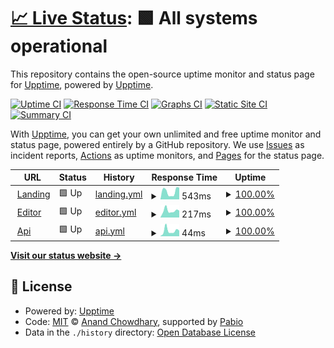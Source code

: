 # [📈 Live Status](https://upptime.github.io/upptime): <!--live status--> **🟩 All systems operational**

This repository contains the open-source uptime monitor and status page for [Upptime](https://upptime.js.org), powered by [Upptime](https://github.com/upptime/upptime).

[![Uptime CI](https://github.com/fortunto2/super_uptime/workflows/Uptime%20CI/badge.svg)](https://github.com/fortunto2/super_uptime/actions?query=workflow%3A%22Uptime+CI%22)
[![Response Time CI](https://github.com/fortunto2/super_uptime/workflows/Response%20Time%20CI/badge.svg)](https://github.com/fortunto2/super_uptime/actions?query=workflow%3A%22Response+Time+CI%22)
[![Graphs CI](https://github.com/fortunto2/super_uptime/workflows/Graphs%20CI/badge.svg)](https://github.com/fortunto2/super_uptime/actions?query=workflow%3A%22Graphs+CI%22)
[![Static Site CI](https://github.com/fortunto2/super_uptime/workflows/Static%20Site%20CI/badge.svg)](https://github.com/fortunto2/super_uptime/actions?query=workflow%3A%22Static+Site+CI%22)
[![Summary CI](https://github.com/fortunto2/super_uptime/workflows/Summary%20CI/badge.svg)](https://github.com/fortunto2/super_uptime/actions?query=workflow%3A%22Summary+CI%22)

With [Upptime](https://upptime.js.org), you can get your own unlimited and free uptime monitor and status page, powered entirely by a GitHub repository. We use [Issues](https://github.com/upptime/upptime/issues) as incident reports, [Actions](https://github.com/fortunto2/super_uptime/actions) as uptime monitors, and [Pages](https://upptime.github.io/upptime) for the status page.

<!--start: status pages-->
<!-- This summary is generated by Upptime (https://github.com/upptime/upptime) -->
<!-- Do not edit this manually, your changes will be overwritten -->
<!-- prettier-ignore -->
| URL | Status | History | Response Time | Uptime |
| --- | ------ | ------- | ------------- | ------ |
| <img alt="" src="https://icons.duckduckgo.com/ip3/superduperai.co.ico" height="13"> [Landing](https://superduperai.co) | 🟩 Up | [landing.yml](https://github.com/fortunto2/super_uptime/commits/HEAD/history/landing.yml) | <details><summary><img alt="Response time graph" src="./graphs/landing/response-time-week.png" height="20"> 543ms</summary><br><a href="https://status.superduperai.co/history/landing"><img alt="Response time 608" src="https://img.shields.io/endpoint?url=https%3A%2F%2Fraw.githubusercontent.com%2Ffortunto2%2Fsuper_uptime%2FHEAD%2Fapi%2Flanding%2Fresponse-time.json"></a><br><a href="https://status.superduperai.co/history/landing"><img alt="24-hour response time 702" src="https://img.shields.io/endpoint?url=https%3A%2F%2Fraw.githubusercontent.com%2Ffortunto2%2Fsuper_uptime%2FHEAD%2Fapi%2Flanding%2Fresponse-time-day.json"></a><br><a href="https://status.superduperai.co/history/landing"><img alt="7-day response time 543" src="https://img.shields.io/endpoint?url=https%3A%2F%2Fraw.githubusercontent.com%2Ffortunto2%2Fsuper_uptime%2FHEAD%2Fapi%2Flanding%2Fresponse-time-week.json"></a><br><a href="https://status.superduperai.co/history/landing"><img alt="30-day response time 608" src="https://img.shields.io/endpoint?url=https%3A%2F%2Fraw.githubusercontent.com%2Ffortunto2%2Fsuper_uptime%2FHEAD%2Fapi%2Flanding%2Fresponse-time-month.json"></a><br><a href="https://status.superduperai.co/history/landing"><img alt="1-year response time 608" src="https://img.shields.io/endpoint?url=https%3A%2F%2Fraw.githubusercontent.com%2Ffortunto2%2Fsuper_uptime%2FHEAD%2Fapi%2Flanding%2Fresponse-time-year.json"></a></details> | <details><summary><a href="https://status.superduperai.co/history/landing">100.00%</a></summary><a href="https://status.superduperai.co/history/landing"><img alt="All-time uptime 100.00%" src="https://img.shields.io/endpoint?url=https%3A%2F%2Fraw.githubusercontent.com%2Ffortunto2%2Fsuper_uptime%2FHEAD%2Fapi%2Flanding%2Fuptime.json"></a><br><a href="https://status.superduperai.co/history/landing"><img alt="24-hour uptime 100.00%" src="https://img.shields.io/endpoint?url=https%3A%2F%2Fraw.githubusercontent.com%2Ffortunto2%2Fsuper_uptime%2FHEAD%2Fapi%2Flanding%2Fuptime-day.json"></a><br><a href="https://status.superduperai.co/history/landing"><img alt="7-day uptime 100.00%" src="https://img.shields.io/endpoint?url=https%3A%2F%2Fraw.githubusercontent.com%2Ffortunto2%2Fsuper_uptime%2FHEAD%2Fapi%2Flanding%2Fuptime-week.json"></a><br><a href="https://status.superduperai.co/history/landing"><img alt="30-day uptime 100.00%" src="https://img.shields.io/endpoint?url=https%3A%2F%2Fraw.githubusercontent.com%2Ffortunto2%2Fsuper_uptime%2FHEAD%2Fapi%2Flanding%2Fuptime-month.json"></a><br><a href="https://status.superduperai.co/history/landing"><img alt="1-year uptime 100.00%" src="https://img.shields.io/endpoint?url=https%3A%2F%2Fraw.githubusercontent.com%2Ffortunto2%2Fsuper_uptime%2FHEAD%2Fapi%2Flanding%2Fuptime-year.json"></a></details>
| <img alt="" src="https://icons.duckduckgo.com/ip3/editor.superduperai.co.ico" height="13"> [Editor](https://editor.superduperai.co) | 🟩 Up | [editor.yml](https://github.com/fortunto2/super_uptime/commits/HEAD/history/editor.yml) | <details><summary><img alt="Response time graph" src="./graphs/editor/response-time-week.png" height="20"> 217ms</summary><br><a href="https://status.superduperai.co/history/editor"><img alt="Response time 249" src="https://img.shields.io/endpoint?url=https%3A%2F%2Fraw.githubusercontent.com%2Ffortunto2%2Fsuper_uptime%2FHEAD%2Fapi%2Feditor%2Fresponse-time.json"></a><br><a href="https://status.superduperai.co/history/editor"><img alt="24-hour response time 345" src="https://img.shields.io/endpoint?url=https%3A%2F%2Fraw.githubusercontent.com%2Ffortunto2%2Fsuper_uptime%2FHEAD%2Fapi%2Feditor%2Fresponse-time-day.json"></a><br><a href="https://status.superduperai.co/history/editor"><img alt="7-day response time 217" src="https://img.shields.io/endpoint?url=https%3A%2F%2Fraw.githubusercontent.com%2Ffortunto2%2Fsuper_uptime%2FHEAD%2Fapi%2Feditor%2Fresponse-time-week.json"></a><br><a href="https://status.superduperai.co/history/editor"><img alt="30-day response time 249" src="https://img.shields.io/endpoint?url=https%3A%2F%2Fraw.githubusercontent.com%2Ffortunto2%2Fsuper_uptime%2FHEAD%2Fapi%2Feditor%2Fresponse-time-month.json"></a><br><a href="https://status.superduperai.co/history/editor"><img alt="1-year response time 249" src="https://img.shields.io/endpoint?url=https%3A%2F%2Fraw.githubusercontent.com%2Ffortunto2%2Fsuper_uptime%2FHEAD%2Fapi%2Feditor%2Fresponse-time-year.json"></a></details> | <details><summary><a href="https://status.superduperai.co/history/editor">100.00%</a></summary><a href="https://status.superduperai.co/history/editor"><img alt="All-time uptime 100.00%" src="https://img.shields.io/endpoint?url=https%3A%2F%2Fraw.githubusercontent.com%2Ffortunto2%2Fsuper_uptime%2FHEAD%2Fapi%2Feditor%2Fuptime.json"></a><br><a href="https://status.superduperai.co/history/editor"><img alt="24-hour uptime 100.00%" src="https://img.shields.io/endpoint?url=https%3A%2F%2Fraw.githubusercontent.com%2Ffortunto2%2Fsuper_uptime%2FHEAD%2Fapi%2Feditor%2Fuptime-day.json"></a><br><a href="https://status.superduperai.co/history/editor"><img alt="7-day uptime 100.00%" src="https://img.shields.io/endpoint?url=https%3A%2F%2Fraw.githubusercontent.com%2Ffortunto2%2Fsuper_uptime%2FHEAD%2Fapi%2Feditor%2Fuptime-week.json"></a><br><a href="https://status.superduperai.co/history/editor"><img alt="30-day uptime 100.00%" src="https://img.shields.io/endpoint?url=https%3A%2F%2Fraw.githubusercontent.com%2Ffortunto2%2Fsuper_uptime%2FHEAD%2Fapi%2Feditor%2Fuptime-month.json"></a><br><a href="https://status.superduperai.co/history/editor"><img alt="1-year uptime 100.00%" src="https://img.shields.io/endpoint?url=https%3A%2F%2Fraw.githubusercontent.com%2Ffortunto2%2Fsuper_uptime%2FHEAD%2Fapi%2Feditor%2Fuptime-year.json"></a></details>
| <img alt="" src="https://icons.duckduckgo.com/ip3/editor.superduperai.co.ico" height="13"> [Api](https://editor.superduperai.co/api/v1/ping) | 🟩 Up | [api.yml](https://github.com/fortunto2/super_uptime/commits/HEAD/history/api.yml) | <details><summary><img alt="Response time graph" src="./graphs/api/response-time-week.png" height="20"> 44ms</summary><br><a href="https://status.superduperai.co/history/api"><img alt="Response time 48" src="https://img.shields.io/endpoint?url=https%3A%2F%2Fraw.githubusercontent.com%2Ffortunto2%2Fsuper_uptime%2FHEAD%2Fapi%2Fapi%2Fresponse-time.json"></a><br><a href="https://status.superduperai.co/history/api"><img alt="24-hour response time 84" src="https://img.shields.io/endpoint?url=https%3A%2F%2Fraw.githubusercontent.com%2Ffortunto2%2Fsuper_uptime%2FHEAD%2Fapi%2Fapi%2Fresponse-time-day.json"></a><br><a href="https://status.superduperai.co/history/api"><img alt="7-day response time 44" src="https://img.shields.io/endpoint?url=https%3A%2F%2Fraw.githubusercontent.com%2Ffortunto2%2Fsuper_uptime%2FHEAD%2Fapi%2Fapi%2Fresponse-time-week.json"></a><br><a href="https://status.superduperai.co/history/api"><img alt="30-day response time 48" src="https://img.shields.io/endpoint?url=https%3A%2F%2Fraw.githubusercontent.com%2Ffortunto2%2Fsuper_uptime%2FHEAD%2Fapi%2Fapi%2Fresponse-time-month.json"></a><br><a href="https://status.superduperai.co/history/api"><img alt="1-year response time 48" src="https://img.shields.io/endpoint?url=https%3A%2F%2Fraw.githubusercontent.com%2Ffortunto2%2Fsuper_uptime%2FHEAD%2Fapi%2Fapi%2Fresponse-time-year.json"></a></details> | <details><summary><a href="https://status.superduperai.co/history/api">100.00%</a></summary><a href="https://status.superduperai.co/history/api"><img alt="All-time uptime 100.00%" src="https://img.shields.io/endpoint?url=https%3A%2F%2Fraw.githubusercontent.com%2Ffortunto2%2Fsuper_uptime%2FHEAD%2Fapi%2Fapi%2Fuptime.json"></a><br><a href="https://status.superduperai.co/history/api"><img alt="24-hour uptime 100.00%" src="https://img.shields.io/endpoint?url=https%3A%2F%2Fraw.githubusercontent.com%2Ffortunto2%2Fsuper_uptime%2FHEAD%2Fapi%2Fapi%2Fuptime-day.json"></a><br><a href="https://status.superduperai.co/history/api"><img alt="7-day uptime 100.00%" src="https://img.shields.io/endpoint?url=https%3A%2F%2Fraw.githubusercontent.com%2Ffortunto2%2Fsuper_uptime%2FHEAD%2Fapi%2Fapi%2Fuptime-week.json"></a><br><a href="https://status.superduperai.co/history/api"><img alt="30-day uptime 100.00%" src="https://img.shields.io/endpoint?url=https%3A%2F%2Fraw.githubusercontent.com%2Ffortunto2%2Fsuper_uptime%2FHEAD%2Fapi%2Fapi%2Fuptime-month.json"></a><br><a href="https://status.superduperai.co/history/api"><img alt="1-year uptime 100.00%" src="https://img.shields.io/endpoint?url=https%3A%2F%2Fraw.githubusercontent.com%2Ffortunto2%2Fsuper_uptime%2FHEAD%2Fapi%2Fapi%2Fuptime-year.json"></a></details>

<!--end: status pages-->

[**Visit our status website →**](https://upptime.github.io/upptime)

## 📄 License

- Powered by: [Upptime](https://github.com/upptime/upptime)
- Code: [MIT](./LICENSE) © [Anand Chowdhary](https://anandchowdhary.com), supported by [Pabio](https://pabio.com)
- Data in the `./history` directory: [Open Database License](https://opendatacommons.org/licenses/odbl/1-0/)
